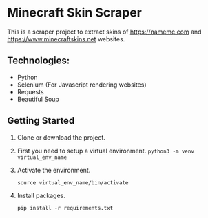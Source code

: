
# Minecraft Skin Scraper

This is a scraper project to extract skins of https://namemc.com and https://www.minecraftskins.net websites.

## Technologies:
- Python
- Selenium (For Javascript rendering websites)
- Requests
- Beautiful Soup

## Getting Started
1. Clone or download the project.
   
2. First you need to setup a virtual environment.
`python3 -m venv virtual_env_name`

3. Activate the environment.
   ```
   source virtual_env_name/bin/activate
   ```
   
4. Install packages.
   ```
   pip install -r requirements.txt
   ```
